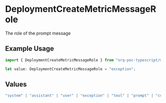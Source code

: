 # DeploymentCreateMetricMessageRole

The role of the prompt message

## Example Usage

```typescript
import { DeploymentCreateMetricMessageRole } from "orq-poc-typescript/models/operations";

let value: DeploymentCreateMetricMessageRole = "exception";
```

## Values

```typescript
"system" | "assistant" | "user" | "exception" | "tool" | "prompt" | "correction" | "expected_output"
```